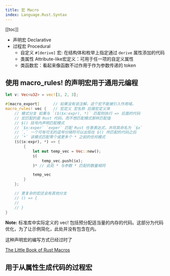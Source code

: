 ```yaml
---
title: 宏 Macro
index: Language.Rust.Syntax
---
```


[[toc]]

- 声明宏 Declarative
- 过程宏 Procedural
    - 自定义 `#[derive]` 宏: 在结构体和枚举上指定通过 `derive` 属性添加的代码
    - 类属性 Attribute-like宏定义：可用于任一项的自定义属性
    - 类函数宏：看起来像函数不过作用于作为参数传递的 token


## 使用 macro_rules! 的声明宏用于通用元编程

``` rust
let v: Vec<u32> = vec![1, 2, 3];

#[macro_export]      // 如果没有该注解，这个宏不能被引入作用域。
macro_rules! vec {   // 宏定义 宏名称 后接宏定义体
    // 模式分支 如果与 `($($x:expr), *)` 匹配则执行 => 后面的代码          
    // 宏匹配的是 Rust 代码，而不想匹配模式那样匹配值
    // $() 括号内声明匹配模式
    // `$x:exper` `exper` 匹配 Rust 任意表达式，并将其命名为 `$x`
    // `,` 一个可有可无的逗号分隔符可以出现在 $() 所匹配的代码之后
    // `*` 该模式匹配零个或更多个 * 之前的任何模式
    ($($x:expr), *) => {
        {
            let mut temp_vec = Vec::new();
            $(
                temp_vec.push($x);
            )* // 此处 * 与参数 * 匹配的数量相同

            temp_vec
        }
    };

    // 更复杂的宏还会有其他分支
    // () => {
    //    
    // }
}
```

**Note:** 标准库中实际定义的 vec! 包括预分配适当量的内存的代码。这部分为代码优化，为了让示例简化，此处并没有包含在内。

这种声明宏的编写方式已经过时了

[The Little Book of Rust Macros](https://veykril.github.io/tlborm/)


## 用于从属性生成代码的过程宏